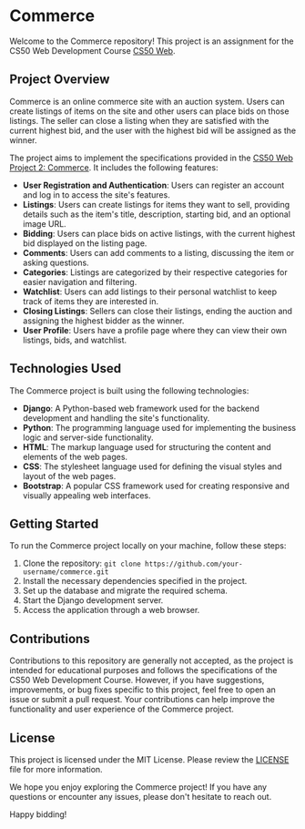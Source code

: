 # Commerce

Welcome to the Commerce repository! This project is an assignment for the CS50 Web Development Course [CS50 Web](https://cs50.harvard.edu/web/2020/).

## Project Overview

Commerce is an online commerce site with an auction system. Users can create listings of items on the site and other users can place bids on those listings. The seller can close a listing when they are satisfied with the current highest bid, and the user with the highest bid will be assigned as the winner.

The project aims to implement the specifications provided in the [CS50 Web Project 2: Commerce](https://cs50.harvard.edu/web/2020/projects/2/commerce/#specification). It includes the following features:

- **User Registration and Authentication**: Users can register an account and log in to access the site's features.
- **Listings**: Users can create listings for items they want to sell, providing details such as the item's title, description, starting bid, and an optional image URL.
- **Bidding**: Users can place bids on active listings, with the current highest bid displayed on the listing page.
- **Comments**: Users can add comments to a listing, discussing the item or asking questions.
- **Categories**: Listings are categorized by their respective categories for easier navigation and filtering.
- **Watchlist**: Users can add listings to their personal watchlist to keep track of items they are interested in.
- **Closing Listings**: Sellers can close their listings, ending the auction and assigning the highest bidder as the winner.
- **User Profile**: Users have a profile page where they can view their own listings, bids, and watchlist.

## Technologies Used

The Commerce project is built using the following technologies:

- **Django**: A Python-based web framework used for the backend development and handling the site's functionality.
- **Python**: The programming language used for implementing the business logic and server-side functionality.
- **HTML**: The markup language used for structuring the content and elements of the web pages.
- **CSS**: The stylesheet language used for defining the visual styles and layout of the web pages.
- **Bootstrap**: A popular CSS framework used for creating responsive and visually appealing web interfaces.

## Getting Started

To run the Commerce project locally on your machine, follow these steps:

1. Clone the repository: `git clone https://github.com/your-username/commerce.git`
2. Install the necessary dependencies specified in the project.
3. Set up the database and migrate the required schema.
4. Start the Django development server.
5. Access the application through a web browser.

## Contributions

Contributions to this repository are generally not accepted, as the project is intended for educational purposes and follows the specifications of the CS50 Web Development Course. However, if you have suggestions, improvements, or bug fixes specific to this project, feel free to open an issue or submit a pull request. Your contributions can help improve the functionality and user experience of the Commerce project.

## License

This project is licensed under the MIT License. Please review the [LICENSE](LICENSE) file for more information.

We hope you enjoy exploring the Commerce project! If you have any questions or encounter any issues, please don't hesitate to reach out.

Happy bidding!
